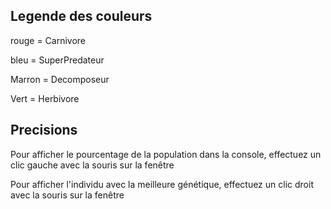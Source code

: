 

## Legende des couleurs 

rouge = Carnivore

bleu = SuperPredateur

Marron = Decomposeur

Vert = Herbivore

## Precisions

Pour afficher le pourcentage de la population dans la console, effectuez un clic gauche avec la souris sur la fenêtre

Pour afficher l'individu avec la meilleure génétique, effectuez un clic droit avec la souris sur la fenêtre
